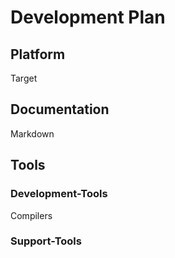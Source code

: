 # Development Plan

## Platform
Target

## Documentation

Markdown

## Tools

### Development-Tools
Compilers

### Support-Tools
